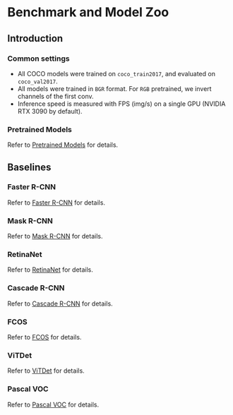 # Benchmark and Model Zoo

## Introduction

### Common settings

- All COCO models were trained on ``coco_train2017``, and evaluated on ``coco_val2017``.
- All models were trained in ``BGR`` format. For ``RGB`` pretrained, we invert channels of the first conv.
- Inference speed is measured with FPS (img/s) on a single GPU (NVIDIA RTX 3090 by default).

### Pretrained Models
Refer to [Pretrained Models](data/pretrained) for details.

## Baselines

### Faster R-CNN
Refer to [Faster R-CNN](configs/faster_rcnn) for details.

### Mask R-CNN
Refer to [Mask R-CNN](configs/mask_rcnn) for details.

### RetinaNet
Refer to [RetinaNet](configs/retinanet) for details.

### Cascade R-CNN
Refer to [Cascade R-CNN](configs/cascade_rcnn) for details.

### FCOS
Refer to [FCOS](configs/fcos) for details.

### ViTDet
Refer to [ViTDet](configs/vitdet) for details.

### Pascal VOC
Refer to [Pascal VOC](configs/pascal_voc) for details.
